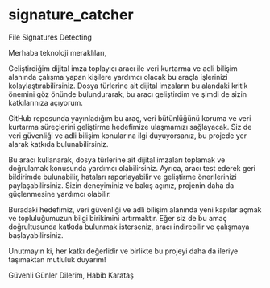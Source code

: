 # signature_catcher
File Signatures Detecting


Merhaba teknoloji meraklıları,

Geliştirdiğim dijital imza toplayıcı aracı ile veri kurtarma ve adli bilişim alanında çalışma yapan kişilere yardımcı olacak bu araçla işlerinizi kolaylaştırabilirsiniz. Dosya türlerine ait dijital imzaların bu alandaki kritik önemini göz önünde bulundurarak, bu aracı geliştirdim ve şimdi de sizin katkılarınıza açıyorum.

GitHub reposunda yayınladığım bu araç, veri bütünlüğünü koruma ve veri kurtarma süreçlerini geliştirme hedefimize ulaşmamızı sağlayacak. Siz de veri güvenliği ve adli bilişim konularına ilgi duyuyorsanız, bu projede yer alarak katkıda bulunabilirsiniz.

Bu aracı kullanarak, dosya türlerine ait dijital imzaları toplamak ve doğrulamak konusunda yardımcı olabilirsiniz. Ayrıca, aracı test ederek geri bildirimde bulunabilir, hataları raporlayabilir ve geliştirme önerilerinizi paylaşabilirsiniz. Sizin deneyiminiz ve bakış açınız, projenin daha da güçlenmesine yardımcı olabilir.

Buradaki hedefimiz, veri güvenliği ve adli bilişim alanında yeni kapılar açmak ve topluluğumuzun bilgi birikimini artırmaktır. Eğer siz de bu amaç doğrultusunda katkıda bulunmak isterseniz, aracı indirebilir ve çalışmaya başlayabilirsiniz.

Unutmayın ki, her katkı değerlidir ve birlikte bu projeyi daha da ileriye taşımaktan mutluluk duyarım!

Güvenli Günler Dilerim,
Habib Karataş
